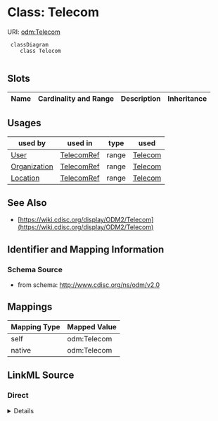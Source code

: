# Class: Telecom



URI: [odm:Telecom](http://www.cdisc.org/ns/odm/v2.0/Telecom)



```mermaid
 classDiagram
    class Telecom
      
```




<!-- no inheritance hierarchy -->


## Slots

| Name | Cardinality and Range | Description | Inheritance |
| ---  | --- | --- | --- |





## Usages

| used by | used in | type | used |
| ---  | --- | --- | --- |
| [User](User.md) | [TelecomRef](TelecomRef.md) | range | [Telecom](Telecom.md) |
| [Organization](Organization.md) | [TelecomRef](TelecomRef.md) | range | [Telecom](Telecom.md) |
| [Location](Location.md) | [TelecomRef](TelecomRef.md) | range | [Telecom](Telecom.md) |






## See Also

* [https://wiki.cdisc.org/display/ODM2/Telecom](https://wiki.cdisc.org/display/ODM2/Telecom)

## Identifier and Mapping Information







### Schema Source


* from schema: http://www.cdisc.org/ns/odm/v2.0





## Mappings

| Mapping Type | Mapped Value |
| ---  | ---  |
| self | odm:Telecom |
| native | odm:Telecom |





## LinkML Source

<!-- TODO: investigate https://stackoverflow.com/questions/37606292/how-to-create-tabbed-code-blocks-in-mkdocs-or-sphinx -->

### Direct

<details>
```yaml
name: Telecom
from_schema: http://www.cdisc.org/ns/odm/v2.0
see_also:
- https://wiki.cdisc.org/display/ODM2/Telecom
class_uri: odm:Telecom

```
</details>

### Induced

<details>
```yaml
name: Telecom
from_schema: http://www.cdisc.org/ns/odm/v2.0
see_also:
- https://wiki.cdisc.org/display/ODM2/Telecom
class_uri: odm:Telecom

```
</details>